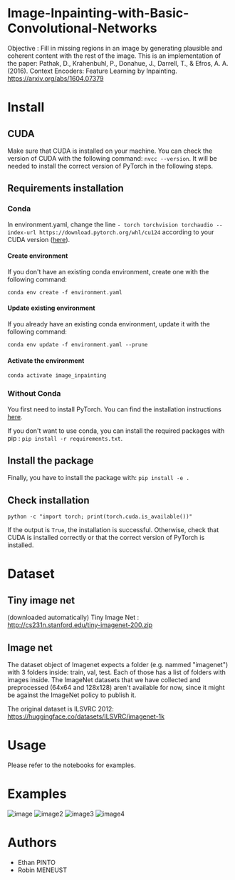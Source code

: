 # Image-Inpainting-with-Basic-Convolutional-Networks
Objective : Fill in missing regions in an image by generating plausible and coherent content with the rest of the image. 
This is an implementation of the paper: Pathak, D., Krahenbuhl, P., Donahue, J., Darrell, T., & Efros, A. A. (2016). Context Encoders: Feature Learning by Inpainting. https://arxiv.org/abs/1604.07379


# Install

## CUDA

Make sure that CUDA is installed on your machine. 
You can check the version of CUDA with the following command: `nvcc --version`.
It will be needed to install the correct version of PyTorch in the following steps.

## Requirements installation

### Conda

In environment.yaml, change the line `- torch torchvision torchaudio --index-url https://download.pytorch.org/whl/cu124` according to your CUDA version ([here](https://pytorch.org/get-started/locally/)).

#### Create environment

If you don't have an existing conda environment, create one with the following command:

`conda env create -f environment.yaml`

#### Update existing environment

If you already have an existing conda environment, update it with the following command:

`conda env update -f environment.yaml --prune`

#### Activate the environment

`conda activate image_inpainting`

### Without Conda

You first need to install PyTorch. You can find the installation instructions [here](https://pytorch.org/get-started/locally/).

If you don't want to use conda, you can install the required packages with pip : `pip install -r requirements.txt`.

## Install the package

Finally, you have to install the package with: `pip install -e .`

## Check installation

`python -c "import torch; print(torch.cuda.is_available())"`

If the output is `True`, the installation is successful. Otherwise, check that CUDA is installed correctly or that the correct version of PyTorch is installed.

# Dataset

## Tiny image net

(downloaded automatically)
Tiny Image Net : http://cs231n.stanford.edu/tiny-imagenet-200.zip

## Image net

The dataset object of Imagenet expects a folder (e.g. nammed "imagenet") with 3 folders inside: train, val, test. Each of those has a list of folders with images inside.
The ImageNet datasets that we have collected and preprocessed (64x64 and 128x128) aren't available for now, since it might be against the ImageNet policy to publish it.

The original dataset is ILSVRC 2012: https://huggingface.co/datasets/ILSVRC/imagenet-1k

# Usage

Please refer to the notebooks for examples.

# Examples

![image](results_images/tiny_image_net_v3_batch_64_image_1.gif)
![image2](results_images/imagenet_128_200_factor_losses_coefficients_batch_512_image_0.gif)
![image3](results_images/image_net_128_200_factor_losses_coefficients_batch_512_test.png)
![image4](results_images/image_net_128_500_factor_losses_coefficients_batch_512_test.png)


# Authors

- Ethan PINTO
- Robin MENEUST